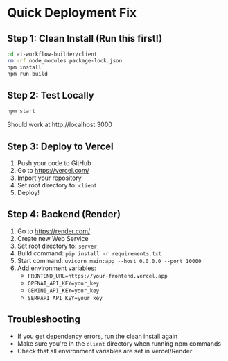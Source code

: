 # Quick Deployment Fix

## Step 1: Clean Install (Run this first!)
```bash
cd ai-workflow-builder/client
rm -rf node_modules package-lock.json
npm install
npm run build
```

## Step 2: Test Locally
```bash
npm start
```
Should work at http://localhost:3000

## Step 3: Deploy to Vercel
1. Push your code to GitHub
2. Go to https://vercel.com/
3. Import your repository
4. Set root directory to: `client`
5. Deploy!

## Step 4: Backend (Render)
1. Go to https://render.com/
2. Create new Web Service
3. Set root directory to: `server`
4. Build command: `pip install -r requirements.txt`
5. Start command: `uvicorn main:app --host 0.0.0.0 --port 10000`
6. Add environment variables:
   - `FRONTEND_URL=https://your-frontend.vercel.app`
   - `OPENAI_API_KEY=your_key`
   - `GEMINI_API_KEY=your_key`
   - `SERPAPI_API_KEY=your_key`

## Troubleshooting
- If you get dependency errors, run the clean install again
- Make sure you're in the `client` directory when running npm commands
- Check that all environment variables are set in Vercel/Render 